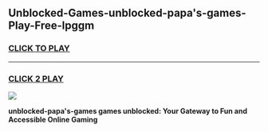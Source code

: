 
## Unblocked-Games-unblocked-papa's-games-Play-Free-lpggm
<h3>
<a href="https://premium76.site?title=unblocked-papa's-games&ref=17A">CLICK TO PLAY</a></h3>
<hr>

<h3>
<a href="https://premium76.site?title=unblocked-papa's-games&ref=17A">CLICK 2 PLAY</a>
  
</h3>

<a href="https://premium76.site?title=unblocked-papa's-games&ref=17A"><img src="https://clearcache.store/games.png"></a>


**unblocked-papa's-games games unblocked: Your Gateway to Fun and Accessible Online Gaming**
